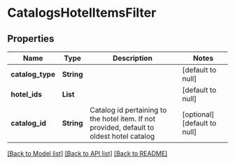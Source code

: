 # CatalogsHotelItemsFilter
## Properties

| Name | Type | Description | Notes |
|------------ | ------------- | ------------- | -------------|
| **catalog\_type** | **String** |  | [default to null] |
| **hotel\_ids** | **List** |  | [default to null] |
| **catalog\_id** | **String** | Catalog id pertaining to the hotel item. If not provided, default to oldest hotel catalog | [optional] [default to null] |

[[Back to Model list]](../README.md#documentation-for-models) [[Back to API list]](../README.md#documentation-for-api-endpoints) [[Back to README]](../README.md)

